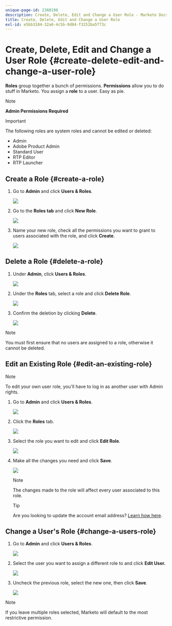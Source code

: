 ```yaml
---
unique-page-id: 2360198
description: Create, Delete, Edit and Change a User Role - Marketo Docs - Product Documentation
title: Create, Delete, Edit and Change a User Role
exl-id: e5bb3184-32a6-4c5b-9d84-f3252ba5f73c
---
```

# Create, Delete, Edit and Change a User Role {#create-delete-edit-and-change-a-user-role}

**Roles** group together a bunch of permissions. **Permissions** allow you to do stuff in Marketo. You assign a **role** to a user. Easy as pie.

>[!NOTE]
>
>**Admin Permissions Required**

>[!IMPORTANT]
>
>The following roles are system roles and cannot be edited or deleted:
>
>* Admin
>* Adobe Product Admin
>* Standard User
>* RTP Editor
>* RTP Launcher

## Create a Role {#create-a-role}

1. Go to **Admin** and click **Users & Roles**.

   ![](assets/image2014-9-16-13-3a29-3a48.png)

1. Go to the **Roles tab** and click **New Role**.

   ![](assets/image2014-9-16-13-3a30-3a0.png)

1. Name your new role, check all the permissions you want to grant to users associated with the role, and click **Create**.

   ![](assets/image2014-9-16-13-3a31-3a19.png)

## Delete a Role {#delete-a-role}

1. Under **Admin**, click **Users & Roles**.

   ![](assets/image2014-9-16-13-3a31-3a42.png)

1. Under the **Roles** tab, select a role and click **Delete Role**.

   ![](assets/image2014-9-16-13-3a31-3a56.png)

1. Confirm the deletion by clicking **Delete**.

   ![](assets/image2014-9-16-13-3a32-3a25.png)

>[!NOTE]
>
>You must first ensure that no users are assigned to a role, otherwise it cannot be deleted.

## Edit an Existing Role {#edit-an-existing-role}

>[!NOTE]
>
>To edit your own user role, you'll have to log in as another user with Admin rights.

1. Go to **Admin** and click **Users & Roles**.

   ![](assets/image2014-9-16-13-3a34-3a2.png)

1. Click the **Roles** tab.

   ![](assets/image2014-9-16-13-3a34-3a22.png)

1. Select the role you want to edit and click **Edit Role**.

   ![](assets/image2014-9-16-13-3a34-3a37.png)

1. Make all the changes you need and click **Save**.

   ![](assets/image2014-9-16-13-3a35-3a16.png)

   >[!NOTE]
   >
   >The changes made to the role will affect every user associated to this role.

   >[!TIP]
   >
   >Are you looking to update the account email address? [Learn how here](/help/marketo/product-docs/administration/settings/edit-account-settings.md).

## Change a User's Role {#change-a-users-role}

1. Go to **Admin** and click **Users & Roles**.

   ![](assets/image2014-9-16-13-3a35-3a49.png)

1. Select the user you want to assign a different role to and click **Edit User.**

   ![](assets/image2014-9-16-13-36-8.png)

1. Uncheck the previous role, select the new one, then click **Save**.

   ![](assets/image2014-9-16-13-3a36-3a35.png)

>[!NOTE]
>
>If you leave multiple roles selected, Marketo will default to the most restrictive permission.
